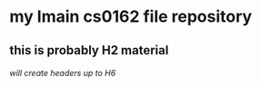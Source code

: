 # my lmain cs0162 file repository

## this is probably H2 material

###### will create headers up to H6
